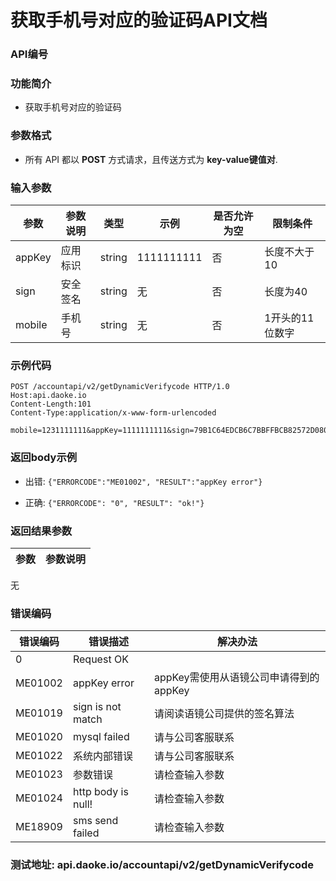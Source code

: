 获取手机号对应的验证码API文档
=================================

### API编号

### 功能简介
* 获取手机号对应的验证码

### 参数格式

* 所有 API 都以 **POST** 方式请求，且传送方式为 **key-value键值对**.


### 输入参数

 参数             |参数说明         |  类型       |   示例         |是否允许为空|  限制条件
------------------|---------------|------------|----------------|------------|---------------------
 appKey           | 应用标识       | string      |  1111111111    |否          | 长度不大于10
 sign             | 安全签名       | string      |  无            |否          | 长度为40
 mobile           | 手机号         | string      |  无            |否          | 1开头的11位数字



### 示例代码

    POST /accountapi/v2/getDynamicVerifycode HTTP/1.0
    Host:api.daoke.io
    Content-Length:101
    Content-Type:application/x-www-form-urlencoded

    mobile=1231111111&appKey=1111111111&sign=79B1C64EDCB6C7BBFFBCB82572D080E902BCFFDF


 ### 返回body示例

* 出错: `{"ERRORCODE":"ME01002", "RESULT":"appKey error"}`

* 正确: `{"ERRORCODE": "0", "RESULT": "ok!"}`


### 返回结果参数

参数                 | 参数说明
--------------------|-------------------------------------------
无

### 错误编码

错误编码    | 错误描述                  | 解决办法
------------|---------------------------|------------------
0           | Request OK                |
ME01002     | appKey error              | appKey需使用从语镜公司申请得到的appKey
ME01019     | sign is not match         | 请阅读语镜公司提供的签名算法
ME01020     | mysql failed              |  请与公司客服联系
ME01022     | 系统内部错误                | 请与公司客服联系
ME01023     | 参数错误                    | 请检查输入参数
ME01024	    | http body is null!        | 请检查输入参数
ME18909		|sms send failed			|请检查输入参数




### 测试地址: api.daoke.io/accountapi/v2/getDynamicVerifycode
